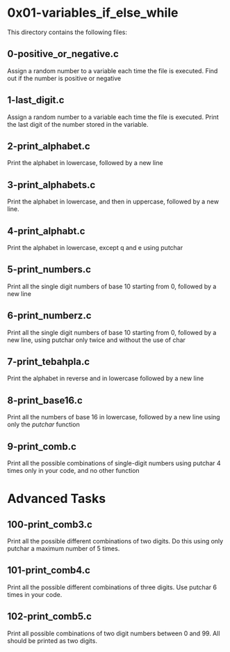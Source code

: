 # 0x01-variables_if_else_while
This directory contains the following files:

## 0-positive_or_negative.c
Assign a random number to a variable each time the file is executed. Find out if the number is positive or negative
## 1-last_digit.c
Assign a random number to a variable each time the file is executed. Print the last digit of the number stored in the variable.
## 2-print_alphabet.c
Print the alphabet in lowercase, followed by a new line
## 3-print_alphabets.c
Print the alphabet in lowercase, and then in uppercase, followed by a new line.
## 4-print_alphabt.c
Print the alphabet in lowercase, except q and e using putchar
## 5-print_numbers.c
Print all the single digit numbers of base 10 starting from 0, followed by a new line
## 6-print_numberz.c
Print all the single digit numbers of base 10 starting from 0, followed by a new line, using putchar only twice and without the use of char
## 7-print_tebahpla.c
Print the alphabet in reverse and in lowercase followed by a new line 
## 8-print_base16.c
Print all the numbers of base 16 in lowercase, followed by a new line using only the *putchar* function 
## 9-print_comb.c
Print all the possible combinations of single-digit numbers using putchar 4 times only in your code, and no other function
# Advanced Tasks
## 100-print_comb3.c
Print all the possible different combinations of two digits. Do this using only putchar a maximum number of 5 times.
## 101-print_comb4.c
Print all the possible different combinations of three digits. Use putchar 6 times in your code.
## 102-print_comb5.c
Print all possible combinations of two digit numbers between 0 and 99. All should be printed as two digits.